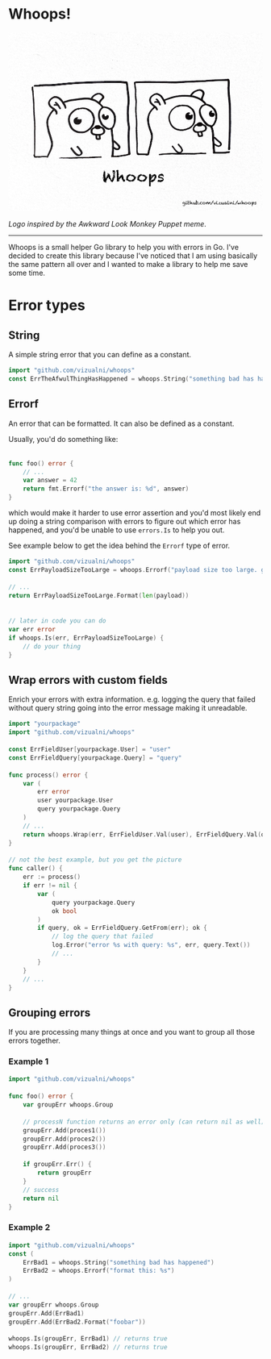 # Whoops!

![whoops logo](./whoops.png)

_Logo inspired by the Awkward Look Monkey Puppet meme_.

-----

Whoops is a small helper Go library to help you with errors in Go. I've decided to create this library because I've noticed that I am using basically the same pattern
all over and I wanted to make a library to help me save some time.



# Error types


## String

A simple string error that you can define as a constant.

```go
import "github.com/vizualni/whoops"
const ErrTheAfwulThingHasHappened = whoops.String("something bad has happened")
```

## Errorf

An error that can be formatted. It can also be defined as a constant.

Usually, you'd do something like:
```go

func foo() error {
	// ...
	var answer = 42
	return fmt.Errorf("the answer is: %d", answer)
}
```

which would make it harder to use error assertion and you'd most likely end up doing a string comparison with errors to figure out which error has happened, and you'd
be unable to use `errors.Is` to help you out.

See example below to get the idea behind the `Errorf` type of error.

```go
import "github.com/vizualni/whoops"
const ErrPayloadSizeTooLarge = whoops.Errorf("payload size too large. got %d bytes")

// ...
return ErrPayloadSizeTooLarge.Format(len(payload))


// later in code you can do
var err error
if whoops.Is(err, ErrPayloadSizeTooLarge) {
	// do your thing
}
```


## Wrap errors with custom fields

Enrich your errors with extra information. e.g. logging the query that failed without query string going into the error message making it unreadable.

```go
import "yourpackage"
import "github.com/vizualni/whoops"

const ErrFieldUser[yourpackage.User] = "user"
const ErrFieldQuery[yourpackage.Query] = "query"

func process() error {
	var (
		err error
		user yourpackage.User
		query yourpackage.Query
	)
	// ...
	return whoops.Wrap(err, ErrFieldUser.Val(user), ErrFieldQuery.Val(query))
}

// not the best example, but you get the picture
func caller() {
	err := process()
	if err != nil {
		var (
			query yourpackage.Query
			ok bool
		)
		if query, ok = ErrFieldQuery.GetFrom(err); ok {
			// log the query that failed
			log.Error("error %s with query: %s", err, query.Text())	
			// ...
		}
	}
	// ...
}
```


## Grouping errors

If you are processing many things at once and you want to group all those errors together.

### Example 1

```go
import "github.com/vizualni/whoops"

func foo() error {
	var groupErr whoops.Group

	// processN function returns an error only (can return nil as well)
	groupErr.Add(proces1()) 
	groupErr.Add(proces2()) 
	groupErr.Add(proces3()) 

	if groupErr.Err() {
		return groupErr
	}
	// success
	return nil
}
```

### Example 2

```go
import "github.com/vizualni/whoops"
const (
	ErrBad1 = whoops.String("something bad has happened")
	ErrBad2 = whoops.Errorf("format this: %s")
)

// ...
var groupErr whoops.Group
groupErr.Add(ErrBad1) 
groupErr.Add(ErrBad2.Format("foobar")) 

whoops.Is(groupErr, ErrBad1) // returns true
whoops.Is(groupErr, ErrBad2) // returns true
```
